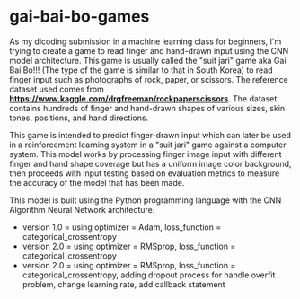 # gai-bai-bo-games
As my dicoding submission in a machine learning class for beginners, I'm trying to create a game to read finger and hand-drawn input using the CNN model architecture. This game is usually called the "suit jari" game aka Gai Bai Bo!!! (The type of the game is similar to that in South Korea) to read finger input such as photographs of rock, paper, or scissors. The reference dataset used comes from **https://www.kaggle.com/drgfreeman/rockpaperscissors**. The dataset contains hundreds of finger and hand-drawn shapes of various sizes, skin tones, positions, and hand directions.

This game is intended to predict finger-drawn input which can later be used in a reinforcement learning system in a "suit jari" game against a computer system. This model works by processing finger image input with different finger and hand shape coverage but has a uniform image color background, then proceeds with input testing based on evaluation metrics to measure the accuracy of the model that has been made.

This model is built using the Python programming language with the CNN Algorithm Neural Network architecture.

- version 1.0 = using optimizer = Adam, loss_function = categorical_crossentropy
- version 2.0 = using optimizer = RMSprop, loss_function = categorical_crossentropy
- version 2.0 = using optimizer = RMSprop, loss_function = categorical_crossentropy, adding dropout process for handle overfit problem, change learning rate, add callback statement
